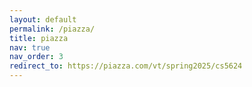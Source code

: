 ```yaml
---
layout: default
permalink: /piazza/
title: piazza
nav: true
nav_order: 3
redirect_to: https://piazza.com/vt/spring2025/cs5624
---
```

